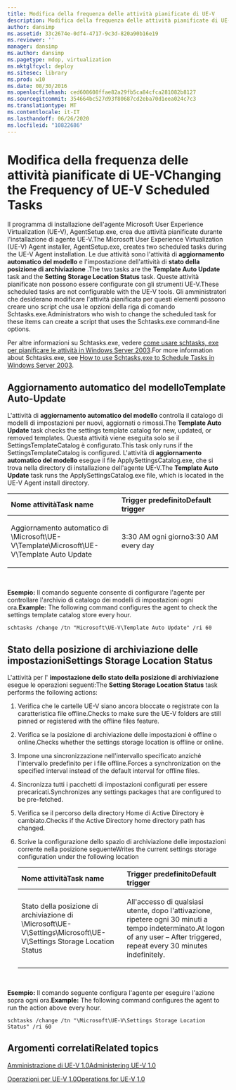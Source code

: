 ```yaml
---
title: Modifica della frequenza delle attività pianificate di UE-V
description: Modifica della frequenza delle attività pianificate di UE-V
author: dansimp
ms.assetid: 33c2674e-0df4-4717-9c3d-820a90b16e19
ms.reviewer: ''
manager: dansimp
ms.author: dansimp
ms.pagetype: mdop, virtualization
ms.mktglfcycl: deploy
ms.sitesec: library
ms.prod: w10
ms.date: 08/30/2016
ms.openlocfilehash: ced608608ffae82a29fb5ca84cfca281082b8127
ms.sourcegitcommit: 354664bc527d93f80687cd2eba70d1eea024c7c3
ms.translationtype: MT
ms.contentlocale: it-IT
ms.lasthandoff: 06/26/2020
ms.locfileid: "10822686"
---
```

# <span data-ttu-id="cc186-103">Modifica della frequenza delle attività pianificate di UE-V</span><span class="sxs-lookup"><span data-stu-id="cc186-103">Changing the Frequency of UE-V Scheduled Tasks</span></span>


<span data-ttu-id="cc186-104">Il programma di installazione dell'agente Microsoft User Experience Virtualization (UE-V), AgentSetup.exe, crea due attività pianificate durante l'installazione di agente UE-V.</span><span class="sxs-lookup"><span data-stu-id="cc186-104">The Microsoft User Experience Virtualization (UE-V) Agent installer, AgentSetup.exe, creates two scheduled tasks during the UE-V Agent installation.</span></span> <span data-ttu-id="cc186-105">Le due attività sono l'attività di **aggiornamento automatico del modello** e l'impostazione dell'attività di **stato della posizione di archiviazione** .</span><span class="sxs-lookup"><span data-stu-id="cc186-105">The two tasks are the **Template Auto Update** task and the **Setting Storage Location Status** task.</span></span> <span data-ttu-id="cc186-106">Queste attività pianificate non possono essere configurate con gli strumenti UE-V.</span><span class="sxs-lookup"><span data-stu-id="cc186-106">These scheduled tasks are not configurable with the UE-V tools.</span></span> <span data-ttu-id="cc186-107">Gli amministratori che desiderano modificare l'attività pianificata per questi elementi possono creare uno script che usa le opzioni della riga di comando Schtasks.exe.</span><span class="sxs-lookup"><span data-stu-id="cc186-107">Administrators who wish to change the scheduled task for these items can create a script that uses the Schtasks.exe command-line options.</span></span>

<span data-ttu-id="cc186-108">Per altre informazioni su Schtasks.exe, vedere [come usare schtasks, exe per pianificare le attività in Windows Server 2003](https://go.microsoft.com/fwlink/?LinkID=264854).</span><span class="sxs-lookup"><span data-stu-id="cc186-108">For more information about Schtasks.exe, see [How to use Schtasks,exe to Schedule Tasks in Windows Server 2003](https://go.microsoft.com/fwlink/?LinkID=264854).</span></span>

## <span data-ttu-id="cc186-109">Aggiornamento automatico del modello</span><span class="sxs-lookup"><span data-stu-id="cc186-109">Template Auto-Update</span></span>


<span data-ttu-id="cc186-110">L'attività di **aggiornamento automatico del modello** controlla il catalogo di modelli di impostazioni per nuovi, aggiornati o rimossi.</span><span class="sxs-lookup"><span data-stu-id="cc186-110">The **Template Auto Update** task checks the settings template catalog for new, updated, or removed templates.</span></span> <span data-ttu-id="cc186-111">Questa attività viene eseguita solo se il SettingsTemplateCatalog è configurato.</span><span class="sxs-lookup"><span data-stu-id="cc186-111">This task only runs if the SettingsTemplateCatalog is configured.</span></span> <span data-ttu-id="cc186-112">L'attività di **aggiornamento automatico del modello** esegue il file ApplySettingsCatalog.exe, che si trova nella directory di installazione dell'agente UE-V.</span><span class="sxs-lookup"><span data-stu-id="cc186-112">The **Template Auto Update** task runs the ApplySettingsCatalog.exe file, which is located in the UE-V Agent install directory.</span></span>

<table>
<colgroup>
<col width="50%" />
<col width="50%" />
</colgroup>
<thead>
<tr class="header">
<th align="left"><span data-ttu-id="cc186-113">Nome attività</span><span class="sxs-lookup"><span data-stu-id="cc186-113">Task name</span></span></th>
<th align="left"><span data-ttu-id="cc186-114">Trigger predefinito</span><span class="sxs-lookup"><span data-stu-id="cc186-114">Default trigger</span></span></th>
</tr>
</thead>
<tbody>
<tr class="odd">
<td align="left"><p><span data-ttu-id="cc186-115">Aggiornamento automatico di \Microsoft\UE-V\Template</span><span class="sxs-lookup"><span data-stu-id="cc186-115">\Microsoft\UE-V\Template Auto Update</span></span></p></td>
<td align="left"><p><span data-ttu-id="cc186-116">3:30 AM ogni giorno</span><span class="sxs-lookup"><span data-stu-id="cc186-116">3:30 AM every day</span></span></p></td>
</tr>
</tbody>
</table>

 

<span data-ttu-id="cc186-117">**Esempio:** Il comando seguente consente di configurare l'agente per controllare l'archivio di catalogo dei modelli di impostazioni ogni ora.</span><span class="sxs-lookup"><span data-stu-id="cc186-117">**Example:** The following command configures the agent to check the settings template catalog store every hour.</span></span>

``` syntax
schtasks /change /tn "Microsoft\UE-V\Template Auto Update" /ri 60
```

## <span data-ttu-id="cc186-118">Stato della posizione di archiviazione delle impostazioni</span><span class="sxs-lookup"><span data-stu-id="cc186-118">Settings Storage Location Status</span></span>


<span data-ttu-id="cc186-119">L'attività per l' **impostazione dello stato della posizione di archiviazione** esegue le operazioni seguenti:</span><span class="sxs-lookup"><span data-stu-id="cc186-119">The **Setting Storage Location Status** task performs the following actions:</span></span>

1.  <span data-ttu-id="cc186-120">Verifica che le cartelle UE-V siano ancora bloccate o registrate con la caratteristica file offline.</span><span class="sxs-lookup"><span data-stu-id="cc186-120">Checks to make sure the UE-V folders are still pinned or registered with the offline files feature.</span></span>

2.  <span data-ttu-id="cc186-121">Verifica se la posizione di archiviazione delle impostazioni è offline o online.</span><span class="sxs-lookup"><span data-stu-id="cc186-121">Checks whether the settings storage location is offline or online.</span></span>

3.  <span data-ttu-id="cc186-122">Impone una sincronizzazione nell'intervallo specificato anziché l'intervallo predefinito per i file offline.</span><span class="sxs-lookup"><span data-stu-id="cc186-122">Forces a synchronization on the specified interval instead of the default interval for offline files.</span></span>

4.  <span data-ttu-id="cc186-123">Sincronizza tutti i pacchetti di impostazioni configurati per essere precaricati.</span><span class="sxs-lookup"><span data-stu-id="cc186-123">Synchronizes any settings packages that are configured to be pre-fetched.</span></span>

5.  <span data-ttu-id="cc186-124">Verifica se il percorso della directory Home di Active Directory è cambiato.</span><span class="sxs-lookup"><span data-stu-id="cc186-124">Checks if the Active Directory home directory path has changed.</span></span>

6.  <span data-ttu-id="cc186-125">Scrive la configurazione dello spazio di archiviazione delle impostazioni corrente nella posizione seguente</span><span class="sxs-lookup"><span data-stu-id="cc186-125">Writes the current settings storage configuration under the following location</span></span>

    <table>
    <colgroup>
    <col width="50%" />
    <col width="50%" />
    </colgroup>
    <thead>
    <tr class="header">
    <th align="left"><span data-ttu-id="cc186-126">Nome attività</span><span class="sxs-lookup"><span data-stu-id="cc186-126">Task name</span></span></th>
    <th align="left"><span data-ttu-id="cc186-127">Trigger predefinito</span><span class="sxs-lookup"><span data-stu-id="cc186-127">Default trigger</span></span></th>
    </tr>
    </thead>
    <tbody>
    <tr class="odd">
    <td align="left"><p><span data-ttu-id="cc186-128">Stato della posizione di archiviazione di \Microsoft\UE-V\Settings</span><span class="sxs-lookup"><span data-stu-id="cc186-128">\Microsoft\UE-V\Settings Storage Location Status</span></span></p></td>
    <td align="left"><p><span data-ttu-id="cc186-129">All'accesso di qualsiasi utente, dopo l'attivazione, ripetere ogni 30 minuti a tempo indeterminato.</span><span class="sxs-lookup"><span data-stu-id="cc186-129">At logon of any user – After triggered, repeat every 30 minutes indefinitely.</span></span></p></td>
    </tr>
    </tbody>
    </table>

     

<span data-ttu-id="cc186-130">**Esempio:** Il comando seguente configura l'agente per eseguire l'azione sopra ogni ora.</span><span class="sxs-lookup"><span data-stu-id="cc186-130">**Example:** The following command configures the agent to run the action above every hour.</span></span>

``` syntax
schtasks /change /tn "\Microsoft\UE-V\Settings Storage Location Status" /ri 60
```

## <span data-ttu-id="cc186-131">Argomenti correlati</span><span class="sxs-lookup"><span data-stu-id="cc186-131">Related topics</span></span>


[<span data-ttu-id="cc186-132">Amministrazione di UE-V 1.0</span><span class="sxs-lookup"><span data-stu-id="cc186-132">Administering UE-V 1.0</span></span>](administering-ue-v-10.md)

[<span data-ttu-id="cc186-133">Operazioni per UE-V 1.0</span><span class="sxs-lookup"><span data-stu-id="cc186-133">Operations for UE-V 1.0</span></span>](operations-for-ue-v-10.md)

 

 





